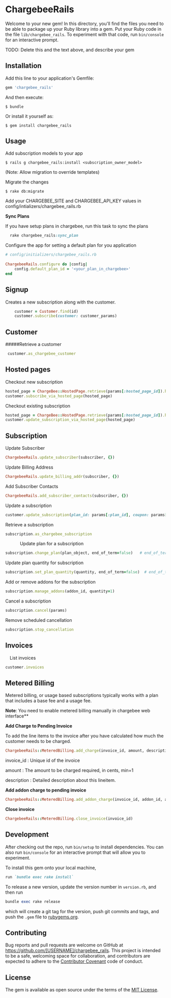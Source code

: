 # ChargebeeRails

Welcome to your new gem! In this directory, you'll find the files you need to be able to package up your Ruby library into a gem. Put your Ruby code in the file `lib/chargebee_rails`. To experiment with that code, run `bin/console` for an interactive prompt.

TODO: Delete this and the text above, and describe your gem

## Installation

Add this line to your application's Gemfile:

```ruby
gem 'chargebee_rails'
```

And then execute:

    $ bundle

Or install it yourself as:

    $ gem install chargebee_rails

## Usage

Add subscription models to your app

    $ rails g chargebee_rails:install <subscription_owner_model>

(Note: Allow migration to override templates)

Migrate the changes

    $ rake db:migrate

Add your CHARGEBEE_SITE and CHARGEBEE_API_KEY values in config/intializers/chargebee_rails.rb


**Sync Plans**

If you have setup plans in chargebee, run this task to sync the plans

```ruby
  rake chargebee_rails:sync_plan
```


Configure the app for setting a default plan for you application

```ruby
# config/initializers/chargebee_rails.rb
    
ChargebeeRails.configure do |config|
    config.default_plan_id = '<your_plan_in_chargebee>'
end
```

## Signup

Creates a new subscription along with the customer.

```ruby
    customer = Customer.find(id)
    customer.subscribe(customer: customer_params)
```
## Customer

#####Retrieve a customer

 ```ruby   
 customer.as_chargebee_customer
```


##  Hosted pages

Checkout new subscription

```ruby
hosted_page = ChargeBee::HostedPage.retrieve(params[:hosted_page_id]).hosted_page
customer.subscribe_via_hosted_page(hosted_page)
```

Checkout existing subscription

```ruby
hosted_page = ChargeBee::HostedPage.retrieve(params[:hosted_page_id]).hosted_page
customer.update_subscription_via_hosted_page(hosted_page)
```

## Subscription

Update Subscriber

```ruby
ChargebeeRails.update_subscriber(subscriber, {})
```

Update Billing Address

```ruby
ChargebeeRails.update_billing_addr(subscriber, {})
```

Add Subscriber Contacts

```ruby
ChargebeeRails.add_subscriber_contacts(subscriber, {})
```

Update a subscription
```ruby
customer.update_subscription(plan_id: params[:plan_id], coupon: params[:coupon_id])
```

Retrieve a subscription
```ruby
subscription.as_chargebee_subscription
```
      
Update plan for a subscription
```ruby
subscription.change_plan(plan_object, end_of_term=false)   # end_of_term is optional
```
Update plan quantity for subscription
```ruby
subscription.set_plan_quantity(quantity, end_of_term=false)  # end_of_term is optional
```

Add or remove addons for the subscription
```ruby
subscription.manage_addons(addon_id, quantity=1)
```

Cancel a subscription
```ruby
subscription.cancel(params)
```

Remove scheduled cancellation
```ruby
subscription.stop_cancellation
```

## Invoices

  List invoices

```ruby
customer.invoices
```
## Metered Billing
Metered billing, or usage based subscriptions typically works with a plan that includes a base fee and a usage fee.

**Note**: You need to enable metered billing manually in chargebee web interface**


**Add Charge to Pending Invoice**


To add the line items to the invoice after you have calculated how much the customer needs to be charged.

```ruby
ChargebeeRails::MeteredBilling.add_charge(invoice_id, amount, description)
```
invoice_id : Unique id of the invoice

amount : The amount to be charged required, in cents, min=1

description : Detailed description about this lineitem.

**Add addon charge to pending invoice**
 

```ruby
ChargebeeRails::MeteredBilling.add_addon_charge(invoice_id, addon_id, addon_quantity)
```

**Close invoice**

```ruby
ChargebeeRails::MeteredBilling.close_invoice(invoice_id)
```

## Development

After checking out the repo, run `bin/setup` to install dependencies. You can also run `bin/console` for an interactive prompt that will allow you to experiment.

To install this gem onto your local machine, 

```ruby
run `bundle exec rake install`
```
To release a new version, update the version number in `version.rb`, and then run 
```ruby
bundle exec rake release
```
which will create a git tag for the version, push git commits and tags, and push the `.gem` file to [rubygems.org](https://rubygems.org).

## Contributing

Bug reports and pull requests are welcome on GitHub at https://github.com/[USERNAME]/chargebee_rails. This project is intended to be a safe, welcoming space for collaboration, and contributors are expected to adhere to the [Contributor Covenant](contributor-covenant.org) code of conduct.


## License

The gem is available as open source under the terms of the [MIT License](http://opensource.org/licenses/MIT).

